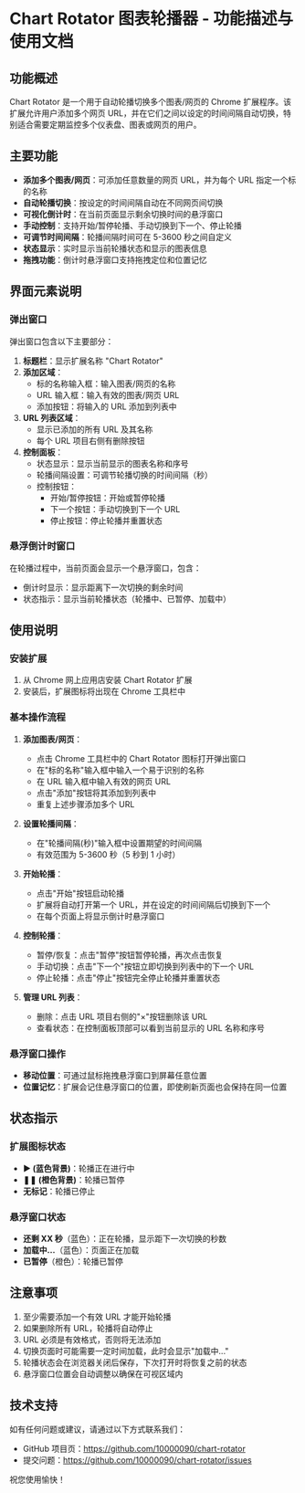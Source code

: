 # Chart Rotator 图表轮播器 - 功能描述与使用文档

## 功能概述

Chart Rotator 是一个用于自动轮播切换多个图表/网页的 Chrome 扩展程序。该扩展允许用户添加多个网页 URL，并在它们之间以设定的时间间隔自动切换，特别适合需要定期监控多个仪表盘、图表或网页的用户。

## 主要功能

- **添加多个图表/网页**：可添加任意数量的网页 URL，并为每个 URL 指定一个标的名称
- **自动轮播切换**：按设定的时间间隔自动在不同网页间切换
- **可视化倒计时**：在当前页面显示剩余切换时间的悬浮窗口
- **手动控制**：支持开始/暂停轮播、手动切换到下一个、停止轮播
- **可调节时间间隔**：轮播间隔时间可在 5-3600 秒之间自定义
- **状态显示**：实时显示当前轮播状态和显示的图表信息
- **拖拽功能**：倒计时悬浮窗口支持拖拽定位和位置记忆

## 界面元素说明

### 弹出窗口

弹出窗口包含以下主要部分：

1. **标题栏**：显示扩展名称 "Chart Rotator"
2. **添加区域**：
   - 标的名称输入框：输入图表/网页的名称
   - URL 输入框：输入有效的图表/网页 URL
   - 添加按钮：将输入的 URL 添加到列表中
3. **URL 列表区域**：
   - 显示已添加的所有 URL 及其名称
   - 每个 URL 项目右侧有删除按钮
4. **控制面板**：
   - 状态显示：显示当前显示的图表名称和序号
   - 轮播间隔设置：可调节轮播切换的时间间隔（秒）
   - 控制按钮：
     - 开始/暂停按钮：开始或暂停轮播
     - 下一个按钮：手动切换到下一个 URL
     - 停止按钮：停止轮播并重置状态

### 悬浮倒计时窗口

在轮播过程中，当前页面会显示一个悬浮窗口，包含：
- 倒计时显示：显示距离下一次切换的剩余时间
- 状态指示：显示当前轮播状态（轮播中、已暂停、加载中）

## 使用说明

### 安装扩展

1. 从 Chrome 网上应用店安装 Chart Rotator 扩展
2. 安装后，扩展图标将出现在 Chrome 工具栏中

### 基本操作流程

1. **添加图表/网页**：
   - 点击 Chrome 工具栏中的 Chart Rotator 图标打开弹出窗口
   - 在"标的名称"输入框中输入一个易于识别的名称
   - 在 URL 输入框中输入有效的网页 URL
   - 点击"添加"按钮将其添加到列表中
   - 重复上述步骤添加多个 URL

2. **设置轮播间隔**：
   - 在"轮播间隔(秒)"输入框中设置期望的时间间隔
   - 有效范围为 5-3600 秒（5 秒到 1 小时）

3. **开始轮播**：
   - 点击"开始"按钮启动轮播
   - 扩展将自动打开第一个 URL，并在设定的时间间隔后切换到下一个
   - 在每个页面上将显示倒计时悬浮窗口

4. **控制轮播**：
   - 暂停/恢复：点击"暂停"按钮暂停轮播，再次点击恢复
   - 手动切换：点击"下一个"按钮立即切换到列表中的下一个 URL
   - 停止轮播：点击"停止"按钮完全停止轮播并重置状态

5. **管理 URL 列表**：
   - 删除：点击 URL 项目右侧的"×"按钮删除该 URL
   - 查看状态：在控制面板顶部可以看到当前显示的 URL 名称和序号

### 悬浮窗口操作

- **移动位置**：可通过鼠标拖拽悬浮窗口到屏幕任意位置
- **位置记忆**：扩展会记住悬浮窗口的位置，即使刷新页面也会保持在同一位置

## 状态指示

### 扩展图标状态

- **▶ (蓝色背景)**：轮播正在进行中
- **❚❚ (橙色背景)**：轮播已暂停
- **无标记**：轮播已停止

### 悬浮窗口状态

- **还剩 XX 秒**（蓝色）：正在轮播，显示距下一次切换的秒数
- **加载中...**（蓝色）：页面正在加载
- **已暂停**（橙色）：轮播已暂停

## 注意事项

1. 至少需要添加一个有效 URL 才能开始轮播
2. 如果删除所有 URL，轮播将自动停止
3. URL 必须是有效格式，否则将无法添加
4. 切换页面时可能需要一定时间加载，此时会显示"加载中..."
5. 轮播状态会在浏览器关闭后保存，下次打开时将恢复之前的状态
6. 悬浮窗口位置会自动调整以确保在可视区域内

## 技术支持

如有任何问题或建议，请通过以下方式联系我们：
- GitHub 项目页：https://github.com/10000090/chart-rotator
- 提交问题：https://github.com/10000090/chart-rotator/issues

祝您使用愉快！
